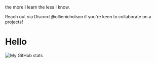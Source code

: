 the more I learn the less I know.

Reach out via Discord @ollienicholson if you're keen to collaborate on a projects!

<div flex flex-row align-center>
<h1> Hello </h1>
</div>
<!-- ![My GitHub stats](https://github-readme-stats.vercel.app/api?username=ollienicholson&show_icons=true&theme=transparent&title_color=0096ff) -->

![My GitHub stats](https://github-readme-stats.vercel.app/api?username=ollienicholson&show_icons=true&theme=transparent&title_color=0096ff)
